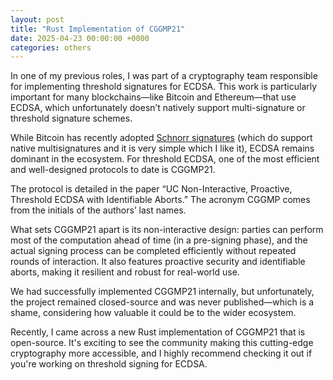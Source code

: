 ```yaml
---
layout: post
title: "Rust Implementation of CGGMP21"
date: 2025-04-23 00:00:00 +0000
categories: others
---
```


In one of my previous roles, I was part of a cryptography team responsible for implementing threshold signatures for ECDSA.
This work is particularly important for many blockchains—like Bitcoin and Ethereum—that use ECDSA,
which unfortunately doesn’t natively support multi-signature or threshold signature schemes.

While Bitcoin has recently adopted [Schnorr signatures](https://en.wikipedia.org/wiki/Schnorr_signature) (which do support native multisignatures and it is very simple which I like it),
ECDSA remains dominant in the ecosystem. For threshold ECDSA, one of the most efficient and well-designed protocols to date is CGGMP21.

The protocol is detailed in the paper “UC Non-Interactive, Proactive, Threshold ECDSA with Identifiable Aborts.”
The acronym CGGMP comes from the initials of the authors’ last names.

What sets CGGMP21 apart is its non-interactive design: parties can perform most of the computation ahead of time (in a pre-signing phase), and the actual signing process can be completed efficiently without repeated rounds of interaction. It also features proactive security and identifiable aborts, making it resilient and robust for real-world use.

We had successfully implemented CGGMP21 internally, but unfortunately, the project remained closed-source and was never published—which is a shame, considering how valuable it could be to the wider ecosystem.

Recently, I came across a new Rust implementation of CGGMP21 that is open-source. It's exciting to see the community making this cutting-edge cryptography more accessible, and I highly recommend checking it out if you're working on threshold signing for ECDSA.